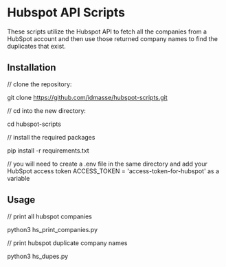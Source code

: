 # Hubspot API Scripts

These scripts utilize the Hubspot API to fetch all the companies from a HubSpot account and then use those returned company names to find the duplicates that exist. 

## Installation

// clone the repository:

git clone https://github.com/idmasse/hubspot-scripts.git

// cd into the new directory:

cd hubspot-scripts

// install the required packages

pip install -r requirements.txt

// you will need to create a .env file in the same directory and add your HubSpot access token ACCESS_TOKEN = 'access-token-for-hubspot' as a variable

## Usage

// print all hubspot companies

python3 hs_print_companies.py

// print hubspot duplicate company names

python3 hs_dupes.py